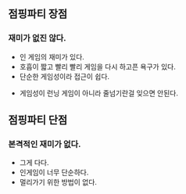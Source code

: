 ## 점핑파티 장점
### 재미가 없진 않다.
- 인 게임의 재미가 있다.
- 호흡이 짧고 빨리 빨리 게임을 다시 하고픈 욕구가 있다. 
- 단순한 게임성이라 접근이 쉽다.
* 게임성이 런닝 게임이 아니라 줄넘기란걸 잊으면 안된다.

## 점핑파티 단점
### 본격적인 재미가 없다.
- 그게 다다.
- 인게임이 너무 단순하다. 
- 멀리가기 위한 방법이 없다. 
